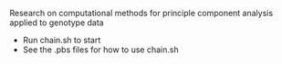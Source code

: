 Research on computational methods for principle component analysis applied to genotype data

- Run chain.sh to start
- See the .pbs files for how to use chain.sh
